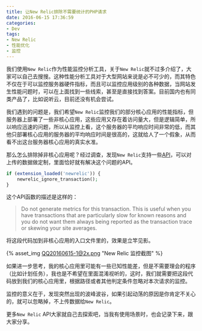 ```yaml
---
title: 让New Relic排除不需要统计的PHP请求
date: 2016-06-15 17:36:59
categories:
- Dev
tags:
- New Relic
- 性能优化
- 监控
---
```


我们使用`New Relic`作为性能监控分析工具，关于`New Relic`就不过多介绍了，大家可以自己去搜搜。这种性能分析工具对于大型网站来说是必不可少的，而其特色不仅在于可以监控服务器硬件指标，而且可以监控应用级别的各种数据，当网站发生性能问题时，可以在上面找到一些线索，甚至是直接找到答案。目前国内也有同类产品了，比如说听云，目前还没有机会尝试。

我们遇到的问题是，我们希望`New Relic`监控我们的部分核心应用的性能指标，但服务器上部署了一些非核心应用，这些应用又存在着访问量大，但是逻辑简单，所以响应迅速的问题，所以从监控上看，这个服务器的平均响应时间非常的低，而其他只部署核心应用的服务器的平均响应时间是很高的，这就给人了一个假象，从而看不出这台服务器核心应用的真实水准。

那么怎么排除掉非核心应用呢？经过调查，发现`New Relic`支持一些[API](https://docs.newrelic.com/docs/agents/php-agent/configuration/php-agent-api)，可以对上传的数据做定制，里面恰好就有解决这个问题的API。

```php
if (extension_loaded('newrelic')) {
    newrelic_ignore_transaction();
}
```
这个API函数的描述是这样的：

> Do not generate metrics for this transaction. This is useful when you have transactions that are particularly slow for known reasons and you do not want them always being reported as the transaction trace or skewing your site averages.

将这段代码加到非核心应用的入口文件里的，效果是立竿见影。

{% asset_img QQ20160615-1@2x.png "New Relic 监控截图" %}

如果进一步思考，我的核心应用里可能有一些已知性能差，但是不需要理会的程序（比如计划任务），我也是不希望在里面混淆视听的，这时，我们就需要把这段代码放到我们的核心应用里，根据路径或者其他判定条件忽略对本次请求的监控。

监控的意义在于，发现突然出现的波峰波谷，如果引起动荡的原因是你肯定不关心的，就可以忽略掉，不上传数据给`New Relic`。

更多`New Relic` API大家就自己去探索吧，当我有使用场景时，也会记录下来，跟大家分享。
